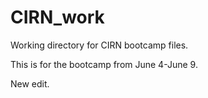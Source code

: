 # CIRN_work
Working directory for CIRN bootcamp files. 

This is for the bootcamp from June 4-June 9. 

New edit. 

